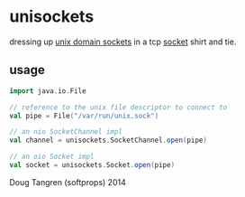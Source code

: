 # unisockets

dressing up [unix domain sockets](http://en.wikipedia.org/wiki/Unix_domain_socket) in a tcp [socket](http://docs.oracle.com/javase/7/docs/api/java/nio/channels/SocketChannel.html) shirt and tie.

## usage

```scala
import java.io.File

// reference to the unix file descriptor to connect to
val pipe = File("/var/run/unix.sock")

// an nio SocketChannel impl
val channel = unisockets.SocketChannel.open(pipe)

// an oio Socket impl
val socket = unisockets.Socket.open(pipe)
```

Doug Tangren (softprops) 2014

